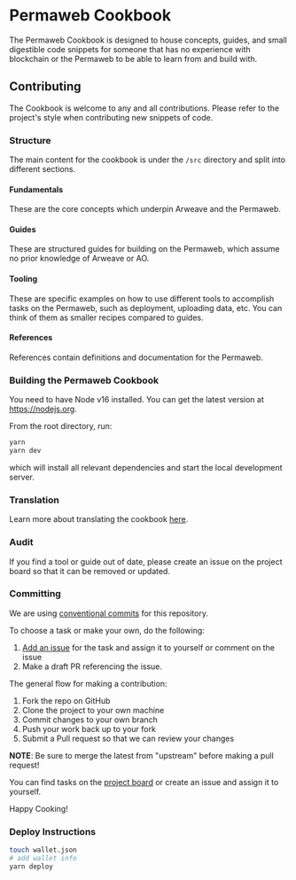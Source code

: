 # Permaweb Cookbook

The Permaweb Cookbook is designed to house concepts, guides, and small digestible code snippets
for someone that has no experience with blockchain or the Permaweb to be able to
learn from and build with.

## Contributing

The Cookbook is welcome to any and all contributions. Please refer to
the project's style when contributing new snippets of code.

### Structure

The main content for the cookbook is under the `/src` directory and split into
different sections.

#### Fundamentals

These are the core concepts which underpin Arweave and the Permaweb.

#### Guides

These are structured guides for building on the Permaweb, which assume
no prior knowledge of Arweave or AO.

#### Tooling

These are specific examples on how to use different tools to accomplish tasks on
the Permaweb, such as deployment, uploading data, etc. You can think of them as
smaller recipes compared to guides.

#### References

References contain definitions and documentation for the Permaweb.

### Building the Permaweb Cookbook

You need to have Node v16 installed. You can get the latest version at https://nodejs.org.

From the root directory, run:

```sh
yarn
yarn dev
```

which will install all relevant dependencies and start the local development server.

### Translation

Learn more about translating the cookbook [here](./languages/README.md).

### Audit

If you find a tool or guide out of date, please create an issue on the project board so that it can be removed or updated.

### Committing

We are using [conventional commits](https://www.conventionalcommits.org/en/v1.0.0/)
for this repository.

To choose a task or make your own, do the following:

1. [Add an issue](https://github.com/twilson63/permaweb-cookbook/issues/new) for the task and assign it to yourself or comment on the issue
2. Make a draft PR referencing the issue.

The general flow for making a contribution:

1. Fork the repo on GitHub
2. Clone the project to your own machine
3. Commit changes to your own branch
4. Push your work back up to your fork
5. Submit a Pull request so that we can review your changes

**NOTE**: Be sure to merge the latest from "upstream" before making a
pull request!

You can find tasks on the [project board](https://github.com/users/twilson63/projects/2)
or create an issue and assign it to yourself.

Happy Cooking!

### Deploy Instructions

```sh
touch wallet.json
# add wallet info
yarn deploy
```
